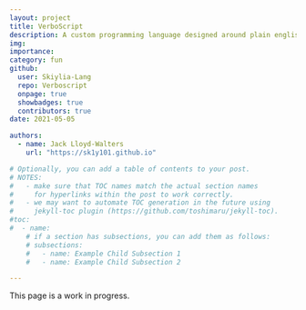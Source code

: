 ```yaml
---
layout: project
title: VerboScript
description: A custom programming language designed around plain english.
img:
importance:
category: fun
github:
  user: Skiylia-Lang
  repo: Verboscript
  onpage: true
  showbadges: true
  contributors: true
date: 2021-05-05

authors:
  - name: Jack Lloyd-Walters
    url: "https://sk1y101.github.io"

# Optionally, you can add a table of contents to your post.
# NOTES:
#   - make sure that TOC names match the actual section names
#     for hyperlinks within the post to work correctly.
#   - we may want to automate TOC generation in the future using
#     jekyll-toc plugin (https://github.com/toshimaru/jekyll-toc).
#toc:
#  - name:
    # if a section has subsections, you can add them as follows:
    # subsections:
    #   - name: Example Child Subsection 1
    #   - name: Example Child Subsection 2

---
```


This page is a work in progress.
